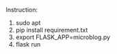Instruction:
1. sudo apt
2. pip install requirement.txt
3. export FLASK_APP=microblog.py
4. flask run